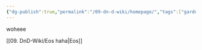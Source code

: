 ```yaml
---
{"dg-publish":true,"permalink":"/09-dn-d-wiki/homepage/","tags":["gardenEntry"]}
---
```



woheee

[[09. DnD-Wiki/Eos haha\|Eos]]
